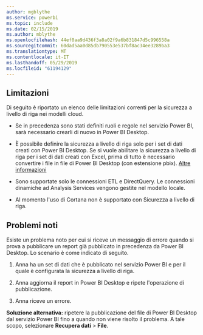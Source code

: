 ```yaml
---
author: mgblythe
ms.service: powerbi
ms.topic: include
ms.date: 02/15/2019
ms.author: mblythe
ms.openlocfilehash: 44ef0aa9d436f3a8a02f9a6b831847d5c996558a
ms.sourcegitcommit: 60dad5aa0d85db790553e537bf8ac34ee3289ba3
ms.translationtype: MT
ms.contentlocale: it-IT
ms.lasthandoff: 05/29/2019
ms.locfileid: "61194129"
---
```

## <a name="limitations"></a>Limitazioni

Di seguito è riportato un elenco delle limitazioni correnti per la sicurezza a livello di riga nei modelli cloud.

* Se in precedenza sono stati definiti ruoli e regole nel servizio Power BI, sarà necessario crearli di nuovo in Power BI Desktop.

* È possibile definire la sicurezza a livello di riga solo per i set di dati creati con Power BI Desktop. Se si vuole abilitare la sicurezza a livello di riga per i set di dati creati con Excel, prima di tutto è necessario convertire i file in file di Power BI Desktop (con estensione pbix). [Altre informazioni](../desktop-import-excel-workbooks.md)

* Sono supportate solo le connessioni ETL e DirectQuery. Le connessioni dinamiche ad Analysis Services vengono gestite nel modello locale.

* Al momento l'uso di Cortana non è supportato con Sicurezza a livello di riga.

## <a name="known-issues"></a>Problemi noti

Esiste un problema noto per cui si riceve un messaggio di errore quando si prova a pubblicare un report già pubblicato in precedenza da Power BI Desktop. Lo scenario è come indicato di seguito.

1. Anna ha un set di dati che è pubblicato nel servizio Power BI e per il quale è configurata la sicurezza a livello di riga.

1. Anna aggiorna il report in Power BI Desktop e ripete l'operazione di pubblicazione.

1. Anna riceve un errore.

**Soluzione alternativa:** ripetere la pubblicazione del file di Power BI Desktop dal servizio Power BI fino a quando non viene risolto il problema. A tale scopo, selezionare **Recupera dati** > **File**.

